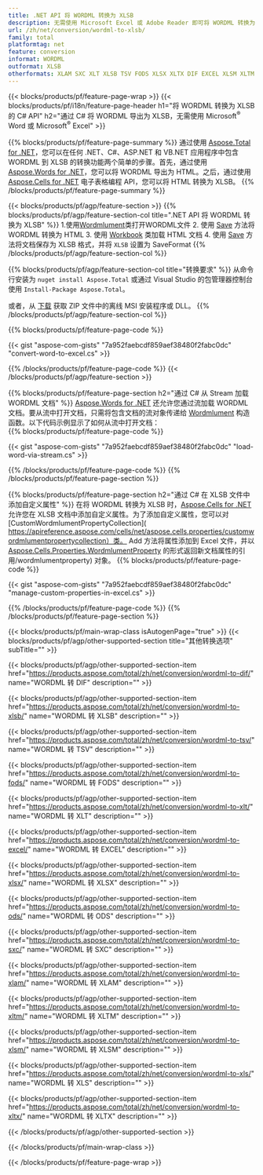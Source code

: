 ```yaml
---
title: .NET API 将 WORDML 转换为 XLSB
description: 无需使用 Microsoft Excel 或 Adobe Reader 即可将 WORDML 转换为 XLSB 的 C# API
url: /zh/net/conversion/wordml-to-xlsb/
family: total
platformtag: net
feature: conversion
informat: WORDML
outformat: XLSB
otherformats: XLAM SXC XLT XLSB TSV FODS XLSX XLTX DIF EXCEL XLSM XLTM ODS XLS
---
```

{{< blocks/products/pf/feature-page-wrap >}}
{{< blocks/products/pf/i18n/feature-page-header h1="将 WORDML 转换为 XLSB 的 C# API" h2="通过 C# 将 WORDML 导出为 XLSB，无需使用 Microsoft<sup>&reg;</sup> Word 或 Microsoft<sup>&reg;</sup> Excel" >}}

{{% blocks/products/pf/feature-page-summary %}}
通过使用 [Aspose.Total for .NET](https://products.aspose.com/total/net/)，您可以在任何 .NET、C#、ASP.NET 和 VB.NET 应用程序中包含 WORDML 到 XLSB 的转换功能两个简单的步骤。首先，通过使用 [Aspose.Words for .NET](https://products.aspose.com/words/net/)，您可以将 WORDML 导出为 HTML。之后，通过使用 [Aspose.Cells for .NET](https://products.aspose.com/cells/net/) 电子表格编程 API，您可以将 HTML 转换为 XLSB。
{{% /blocks/products/pf/feature-page-summary  %}}

{{< blocks/products/pf/agp/feature-section >}}
{{% blocks/products/pf/agp/feature-section-col title=".NET API 将 WORDML 转换为 XLSB" %}}
1.使用[Wordmlument](https://apireference.aspose.com/words/net/aspose.words/wordmlument)类打开WORDML文件
2. 使用 [Save](https://apireference.aspose.com/words/net/aspose.words.wordmlument/save/methods/4) 方法将 WORDML 转换为 HTML
3. 使用 [Workbook](https://apireference.aspose.com/cells/net/aspose.cells/workbook) 类加载 HTML 文档
4. 使用 [Save](https://apireference.aspose.com/cells/net/aspose.cells.workbook/save/methods/4) 方法将文档保存为 XLSB 格式，并将 `XLSB` 设置为 SaveFormat
{{% /blocks/products/pf/agp/feature-section-col %}}

{{% blocks/products/pf/agp/feature-section-col title="转换要求" %}}
从命令行安装为 ```nuget install Aspose.Total``` 或通过 Visual Studio 的包管理器控制台使用 ```Install-Package Aspose.Total```。

或者，从 [下载](https://downloads.aspose.com/total/net) 获取 ZIP 文件中的离线 MSI 安装程序或 DLL。
{{% /blocks/products/pf/agp/feature-section-col %}}

{{% blocks/products/pf/feature-page-code %}}

{{< gist "aspose-com-gists" "7a952faebcdf859aef38480f2fabc0dc" "convert-word-to-excel.cs" >}}

{{% /blocks/products/pf/feature-page-code %}}
{{< /blocks/products/pf/agp/feature-section >}}

{{% blocks/products/pf/feature-page-section  h2="通过 C# 从 Stream 加载 WORDML 文档" %}}
[Aspose.Words for .NET](https://products.aspose.com/words/net/) 还允许您通过流加载 WORDML 文档。要从流中打开文档，只需将包含文档的流对象传递给 [Wordmlument](https://apireference.aspose.com/words/net/aspose.words/wordmlument) 构造函数。以下代码示例显示了如何从流中打开文档：  
{{% blocks/products/pf/feature-page-code %}}

{{< gist "aspose-com-gists" "7a952faebcdf859aef38480f2fabc0dc" "load-word-via-stream.cs" >}}
{{% /blocks/products/pf/feature-page-code  %}}
{{% /blocks/products/pf/feature-page-section %}}

{{% blocks/products/pf/feature-page-section  h2="通过 C# 在 XLSB 文件中添加自定义属性" %}}
在将 WORDML 转换为 XLSB 时，[Aspose.Cells for .NET](https://products.aspose.com/cells/net/) 允许您在 XLSB 文档中添加自定义属性。为了添加自定义属性，您可以对 [CustomWordmlumentPropertyCollection]( https://apireference.aspose.com/cells/net/aspose.cells.properties/customwordmlumentpropertycollection）类。 Add 方法将属性添加到 Excel 文件，并以 [Aspose.Cells.Properties.WordmlumentProperty](https://apireference.aspose.com/cells/net/aspose.cells.properties) 的形式返回新文档属性的引用/wordmlumentproperty) 对象。 
{{% blocks/products/pf/feature-page-code %}}

{{< gist "aspose-com-gists" "7a952faebcdf859aef38480f2fabc0dc" "manage-custom-properties-in-excel.cs" >}}
{{% /blocks/products/pf/feature-page-code  %}}
{{% /blocks/products/pf/feature-page-section %}}

{{< blocks/products/pf/main-wrap-class isAutogenPage="true" >}}
{{< blocks/products/pf/agp/other-supported-section title="其他转换选项" subTitle="" >}}

{{< blocks/products/pf/agp/other-supported-section-item href="https://products.aspose.com/total/zh/net/conversion/wordml-to-dif/" name="WORDML 转 DIF" description="" >}}

{{< blocks/products/pf/agp/other-supported-section-item href="https://products.aspose.com/total/zh/net/conversion/wordml-to-xlsb/" name="WORDML 转 XLSB" description="" >}}

{{< blocks/products/pf/agp/other-supported-section-item href="https://products.aspose.com/total/zh/net/conversion/wordml-to-tsv/" name="WORDML 转 TSV" description="" >}}

{{< blocks/products/pf/agp/other-supported-section-item href="https://products.aspose.com/total/zh/net/conversion/wordml-to-fods/" name="WORDML 转 FODS" description="" >}}

{{< blocks/products/pf/agp/other-supported-section-item href="https://products.aspose.com/total/zh/net/conversion/wordml-to-xlt/" name="WORDML 转 XLT" description="" >}}

{{< blocks/products/pf/agp/other-supported-section-item href="https://products.aspose.com/total/zh/net/conversion/wordml-to-excel/" name="WORDML 转 EXCEL" description="" >}}

{{< blocks/products/pf/agp/other-supported-section-item href="https://products.aspose.com/total/zh/net/conversion/wordml-to-xlsx/" name="WORDML 转 XLSX" description="" >}}

{{< blocks/products/pf/agp/other-supported-section-item href="https://products.aspose.com/total/zh/net/conversion/wordml-to-ods/" name="WORDML 转 ODS" description="" >}}

{{< blocks/products/pf/agp/other-supported-section-item href="https://products.aspose.com/total/zh/net/conversion/wordml-to-sxc/" name="WORDML 转 SXC" description="" >}}

{{< blocks/products/pf/agp/other-supported-section-item href="https://products.aspose.com/total/zh/net/conversion/wordml-to-xlam/" name="WORDML 转 XLAM" description="" >}}

{{< blocks/products/pf/agp/other-supported-section-item href="https://products.aspose.com/total/zh/net/conversion/wordml-to-xltm/" name="WORDML 转 XLTM" description="" >}}

{{< blocks/products/pf/agp/other-supported-section-item href="https://products.aspose.com/total/zh/net/conversion/wordml-to-xlsm/" name="WORDML 转 XLSM" description="" >}}

{{< blocks/products/pf/agp/other-supported-section-item href="https://products.aspose.com/total/zh/net/conversion/wordml-to-xls/" name="WORDML 转 XLS" description="" >}}

{{< blocks/products/pf/agp/other-supported-section-item href="https://products.aspose.com/total/zh/net/conversion/wordml-to-xltx/" name="WORDML 转 XLTX" description="" >}}



{{< /blocks/products/pf/agp/other-supported-section >}}

{{< /blocks/products/pf/main-wrap-class >}}

{{< /blocks/products/pf/feature-page-wrap >}}